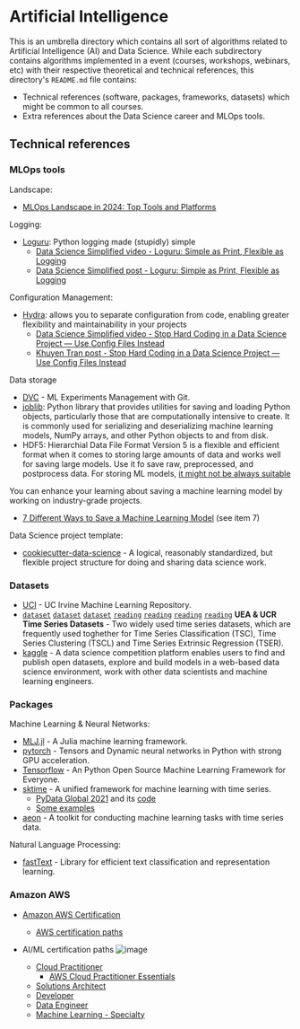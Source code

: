 # Artificial Intelligence

This is an umbrella directory which contains all sort of algorithms related to Artificial Intelligence (AI) and Data Science. While each subdirectory contains algorithms implemented in a event (courses, workshops, webinars, etc) with their respective theoretical and technical references, this directory's `README.md` file contains:

- Technical references (software, packages, frameworks, datasets) which might be common to all courses.
- Extra references about the Data Science career and MLOps tools.

## Technical references

### MLOps tools

Landscape:
- [MLOps Landscape in 2024: Top Tools and Platforms](https://neptune.ai/blog/mlops-tools-platforms-landscape)

Logging:

- [Loguru](https://github.com/Delgan/loguru): Python logging made (stupidly) simple
  - [Data Science Simplified video - Loguru: Simple as Print, Flexible as Logging](https://www.youtube.com/watch?v=XY_OrUoR-HU&ab_channel=DataScienceSimplified)
  - [Data Science Simplified post - Loguru: Simple as Print, Flexible as Logging](https://mathdatasimplified.com/simplify-your-python-logging-with-loguru/)

Configuration Management:

- [Hydra](https://hydra.cc/): allows you to separate configuration from code, enabling greater flexibility and maintainability in your projects
  - [Data Science Simplified video - Stop Hard Coding in a Data Science Project — Use Config Files Instead](https://www.youtube.com/watch?v=jaX9zrC7y4Y&ab_channel=DataScienceSimplified)
  - [Khuyen Tran post - Stop Hard Coding in a Data Science Project — Use Config Files Instead](https://towardsdatascience.com/stop-hard-coding-in-a-data-science-project-use-config-files-instead-479ac8ffc76f)

Data storage

- [DVC](https://github.com/iterative/dvc) - ML Experiments Management with Git.
- [joblib](https://joblib.readthedocs.io/en/stable/): Python library that provides utilities for saving and loading Python objects, particularly those that are computationally intensive to create. It is commonly used for serializing and deserializing machine learning models, NumPy arrays, and other Python objects to and from disk.
- HDF5: Hierarchial Data File Format Version 5 is a flexible and efficient format when it comes to storing large amounts of data and works well for saving large models. Use it fo save raw, preprocessed, and postprocess data. For storing ML models, [it might not be always suitable](https://stackoverflow.com/questions/78294583/which-ml-models-can-be-saved-using-hdf5)

You can enhance your learning about saving a machine learning model by working on industry-grade projects.
  - [7 Different Ways to Save a Machine Learning Model](https://www.projectpro.io/article/how-to-save-a-machine-learning-model/776) (see item 7)

Data Science project template:

- [cookiecutter-data-science](https://github.com/drivendata/cookiecutter-data-science) - A logical, reasonably standardized, but flexible project structure for doing and sharing data science work.

### Datasets

- [UCI](https://archive.ics.uci.edu) - UC Irvine Machine Learning Repository.
- [`dataset`](https://www.timeseriesclassification.com/) [`dataset`](http://tseregression.org/) [`dataset`](https://www.cs.ucr.edu/%7Eeamonn/time_series_data_2018/) [`reading`](https://arxiv.org/pdf/2006.10996.pdf) [`reading`](https://arxiv.org/pdf/1810.07758.pdf) [`reading`](https://www.cs.ucr.edu/%7Eeamonn/time_series_data_2018/BriefingDocument2018.pdf) [`reading`](https://arxiv.org/pdf/1811.00075.pdf) **UEA & UCR Time Series Datasets** - Two widely used time series datasets, which are frequently used toghether for Time Series Classification (TSC), Time Series Clustering (TSCL) and Time Series Extrinsic Regression (TSER).
- [kaggle](https://www.kaggle.com/) - A data science competition platform enables users to find and publish open datasets, explore and build models in a web-based data science environment, work with other data scientists and machine learning engineers.

### Packages

Machine Learning & Neural Networks:

- [MLJ.jl](https://github.com/alan-turing-institute/MLJ.jl) - A Julia machine learning framework.
- [pytorch](https://pytorch.org/) - Tensors and Dynamic neural networks in Python with strong GPU acceleration.
- [Tensorflow](https://github.com/tensorflow/tensorflow) - An Python Open Source Machine Learning Framework for Everyone.
- [sktime](https://github.com/sktime/sktime) - A unified framework for machine learning with time series.
  - [PyData Global 2021](https://youtube.com/watch?v=ODspi8-uWgo) and its [code](https://github.com/sktime/sktime-tutorial-pydata-global-2021)
  - [Some examples](https://github.com/sktime/sktime/tree/main/examples)
- [aeon](https://github.com/aeon-toolkit/aeon) - A toolkit for conducting machine learning tasks with time series data.

Natural Language Processing:

- [fastText](https://fasttext.cc/) - Library for efficient text classification and representation learning.

### Amazon AWS

- [Amazon AWS Certification](https://aws.amazon.com/certification/)
  - [AWS certification paths](https://d1.awsstatic.com/training-and-certification/docs/AWS_certification_paths.pdf)

- AI/ML certification paths
  ![image](https://github.com/tapyu/algorithms/assets/22801918/0e53196e-ef36-4e9c-a9a7-eb581dcb6963)

  - [Cloud Practitioner](https://aws.amazon.com/certification/certified-cloud-practitioner/)
    - [AWS Cloud Practitioner Essentials](https://explore.skillbuilder.aws/learn/course/external/view/elearning/134/aws-cloud-practitioner-essentials)
  - [Solutions Architect](https://aws.amazon.com/certification/certified-solutions-architect-associate/)
  - [Developer](https://aws.amazon.com/certification/certified-developer-associate/)
  - [Data Engineer](https://aws.amazon.com/certification/certified-data-engineer-associate/)
  - [Machine Learning - Specialty](https://aws.amazon.com/certification/certified-machine-learning-specialty/)

